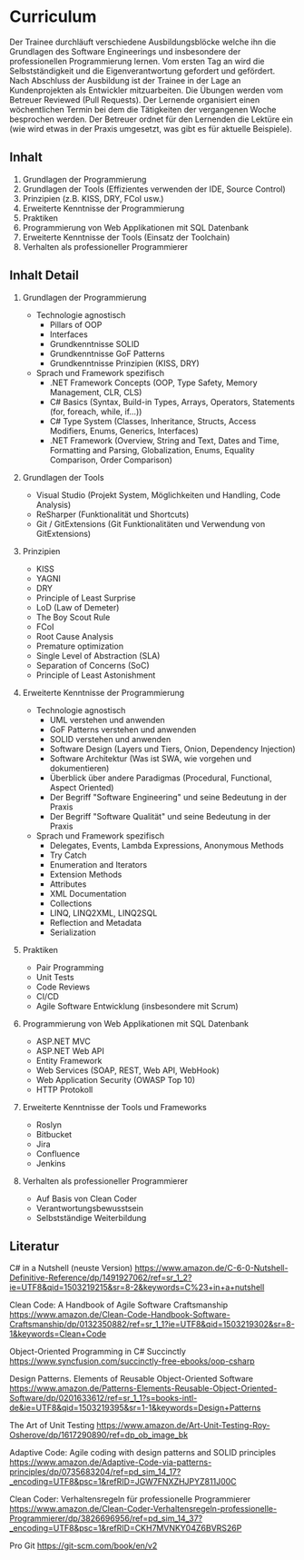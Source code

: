 # Curriculum

Der Trainee durchläuft verschiedene Ausbildungsblöcke welche ihn die Grundlagen des Software Engineerings und insbesondere der professionellen Programmierung lernen. Vom ersten Tag an wird die Selbstständigkeit und die Eigenverantwortung gefordert und gefördert. Nach Abschluss der Ausbildung ist der Trainee in der Lage an Kundenprojekten als Entwickler mitzuarbeiten. Die Übungen werden vom Betreuer Reviewed (Pull Requests). Der Lernende organisiert einen wöchentlichen Termin bei dem die Tätigkeiten der vergangenen Woche besprochen werden. Der Betreuer ordnet für den Lernenden die Lektüre ein (wie wird etwas in der Praxis umgesetzt, was gibt es für aktuelle Beispiele).

## Inhalt

1. Grundlagen der Programmierung
2. Grundlagen der Tools (Effizientes verwenden der IDE, Source Control)
3. Prinzipien (z.B. KISS, DRY, FCoI usw.)
4. Erweiterte Kenntnisse der Programmierung
5. Praktiken
6. Programmierung von Web Applikationen mit SQL Datenbank
7. Erweiterte Kenntnisse der Tools (Einsatz der Toolchain)
8. Verhalten als professioneller Programmierer

## Inhalt Detail

1. Grundlagen der Programmierung
    * Technologie agnostisch
        * Pillars of OOP
        * Interfaces
        * Grundkenntnisse SOLID
        * Grundkenntnisse GoF Patterns
        * Grundkenntnisse Prinzipien (KISS, DRY)
    * Sprach und Framework spezifisch
        * .NET Framework Concepts (OOP, Type Safety, Memory Management, CLR, CLS)
        * C# Basics (Syntax, Build-in Types, Arrays, Operators, Statements (for, foreach, while, if…))
        * C# Type System (Classes, Inheritance, Structs, Access Modifiers, Enums, Generics, Interfaces)
        * .NET Framework (Overview, String and Text, Dates and Time, Formatting and Parsing, Globalization, Enums, Equality Comparison, Order Comparison)

2. Grundlagen der Tools
    * Visual Studio (Projekt System, Möglichkeiten und Handling, Code Analysis)
    * ReSharper (Funktionalität und Shortcuts)
    * Git / GitExtensions (Git Funktionalitäten und Verwendung von GitExtensions)

3. Prinzipien
    * KISS
    * YAGNI
    * DRY
    * Principle of Least Surprise
    * LoD (Law of Demeter)
    * The Boy Scout Rule
    * FCoI
    * Root Cause Analysis
    * Premature optimization
    * Single Level of Abstraction (SLA)
    * Separation of Concerns (SoC)
    * Principle of Least Astonishment

4. Erweiterte Kenntnisse der Programmierung
    * Technologie agnostisch
        * UML verstehen und anwenden
        * GoF Patterns verstehen und anwenden
        * SOLID verstehen und anwenden
        * Software Design (Layers und Tiers, Onion, Dependency Injection)
        * Software Architektur (Was ist SWA, wie vorgehen und dokumentieren)
        * Überblick über andere Paradigmas (Procedural, Functional, Aspect Oriented)
        * Der Begriff "Software Engineering" und seine Bedeutung in der Praxis
        * Der Begriff "Software Qualität" und seine Bedeutung in der Praxis
    * Sprach und Framework spezifisch
        * Delegates, Events, Lambda Expressions, Anonymous Methods
        * Try Catch
        * Enumeration and Iterators
        * Extension Methods
        * Attributes
        * XML Documentation
        * Collections
        * LINQ, LINQ2XML, LINQ2SQL
        * Reflection and Metadata
        * Serialization

5. Praktiken
    * Pair Programming
    * Unit Tests
    * Code Reviews
    * CI/CD
    * Agile Software Entwicklung (insbesondere mit Scrum)

6. Programmierung von Web Applikationen mit SQL Datenbank
    * ASP.NET MVC
    * ASP.NET Web API
    * Entity Framework
    * Web Services (SOAP, REST, Web API, WebHook)
    * Web Application Security (OWASP Top 10)
    * HTTP Protokoll

7. Erweiterte Kenntnisse der Tools und Frameworks
    * Roslyn
    * Bitbucket
    * Jira
    * Confluence
    * Jenkins

8. Verhalten als professioneller Programmierer
    * Auf Basis von Clean Coder
    * Verantwortungsbewusstsein
    * Selbstständige Weiterbildung

## Literatur

C# in a Nutshell (neuste Version)
<https://www.amazon.de/C-6-0-Nutshell-Definitive-Reference/dp/1491927062/ref=sr_1_2?ie=UTF8&qid=1503219215&sr=8-2&keywords=C%23+in+a+nutshell>

Clean Code: A Handbook of Agile Software Craftsmanship
<https://www.amazon.de/Clean-Code-Handbook-Software-Craftsmanship/dp/0132350882/ref=sr_1_1?ie=UTF8&qid=1503219302&sr=8-1&keywords=Clean+Code>

Object-Oriented Programming in C# Succinctly
<https://www.syncfusion.com/succinctly-free-ebooks/oop-csharp>

Design Patterns. Elements of Reusable Object-Oriented Software
<https://www.amazon.de/Patterns-Elements-Reusable-Object-Oriented-Software/dp/0201633612/ref=sr_1_1?s=books-intl-de&ie=UTF8&qid=1503219395&sr=1-1&keywords=Design+Patterns>

The Art of Unit Testing
<https://www.amazon.de/Art-Unit-Testing-Roy-Osherove/dp/1617290890/ref=dp_ob_image_bk>

Adaptive Code: Agile coding with design patterns and SOLID principles
<https://www.amazon.de/Adaptive-Code-via-patterns-principles/dp/0735683204/ref=pd_sim_14_17?_encoding=UTF8&psc=1&refRID=JGW7FNXZHJPYZ811J00C>

Clean Coder: Verhaltensregeln für professionelle Programmierer
<https://www.amazon.de/Clean-Coder-Verhaltensregeln-professionelle-Programmierer/dp/3826696956/ref=pd_sim_14_37?_encoding=UTF8&psc=1&refRID=CKH7MVNKY04Z6BVRS26P>

Pro Git
<https://git-scm.com/book/en/v2>

